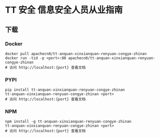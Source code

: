 # TT 安全 信息安全人员从业指南

## 下载

### Docker

```
docker pull apachecn0/tt-anquan-xinxianquan-renyuan-congye-zhinan
docker run -tid -p <port>:80 apachecn0/tt-anquan-xinxianquan-renyuan-congye-zhinan
# 访问 http://localhost:{port} 查看文档
```

### PYPI

```
pip install tt-anquan-xinxianquan-renyuan-congye-zhinan
tt-anquan-xinxianquan-renyuan-congye-zhinan <port>
# 访问 http://localhost:{port} 查看文档
```

### NPM

```
npm install -g tt-anquan-xinxianquan-renyuan-congye-zhinan
tt-anquan-xinxianquan-renyuan-congye-zhinan <port>
# 访问 http://localhost:{port} 查看文档
```